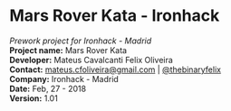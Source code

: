 # Mars Rover Kata - Ironhack

*Prework project for Ironhack - Madrid*  
**Project name:** Mars Rover Kata  
**Developer:** Mateus Cavalcanti Felix Oliveira  
**Contact:** mateus.cfoliveira@gmail.com | [@thebinaryfelix](https://www.github.com/thebinaryfelix)  
**Company:** Ironhack - Madrid  
**Date:** Feb, 27 - 2018  
**Version:** 1.01

